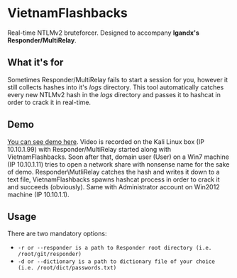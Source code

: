 # VietnamFlashbacks #

Real-time NTLMv2 bruteforcer. Designed to accompany **lgandx's Responder/MultiRelay**.

## What it's for ##

Sometimes Responder/MultiRelay fails to start a session for you, however it still collects hashes into it's *logs* directory. This tool automatically catches every new NTLMv2 hash in the *logs* directory and passes it to hashcat in order to crack it in real-time. 

## Demo ##

[You can see demo here](https://youtu.be/6UV8H_lWzE0). Video is recorded on the Kali Linux box (IP 10.10.1.99) with Responder/MultiRelay started along with VietnamFlashbacks. Soon after that, domain user (User) on a Win7 machine (IP 10.10.1.11) tries to open a network share with nonsense name for the sake of demo. Responder\MutliRelay catches the hash and writes it down to a text file, VietnamFlashbacks spawns hashcat process in order to crack it and succeeds (obviously). Same with Administrator account on Win2012 machine (IP 10.10.1.1).

## Usage ##

There are two mandatory options:
- ```-r or --responder is a path to Responder root directory (i.e. /root/git/responder)```
- ```-d or --dictionary is a path to dictionary file of your choice (i.e. /root/dict/passwords.txt)```
